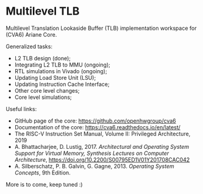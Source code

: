 # Multilevel TLB

Multilevel Translation Lookaside Buffer (TLB) implementation workspace for (CVA6) Ariane Core.

Generalized tasks:
*   L2 TLB design (done);
*   Integrating L2 TLB to MMU (ongoing);
*   RTL simulations in Vivado (ongoing);
*   Updating Load Store Unit (LSU);
*   Updating Instruction Cache Interface;
*   Other core level changes; 
*   Core level simulations;

Useful links:
*   GitHub page of the core: https://github.com/openhwgroup/cva6
*   Documentation of the core: https://cva6.readthedocs.io/en/latest/
*   The RISC-V Instruction Set Manual, Volume II: Privileged Architecture, 2019
*   A. Bhattacharjee, D. Lustig, 2017. _Architectural and Operating System Support for Virtual Memory, Synthesis Lectures on Computer Architecture_, https://doi.org/10.2200/S00795ED1V01Y201708CAC042
*   A. Silberschatz, P. B. Galvin, G. Gagne, 2013. _Operating System Concepts_, 9th Edition.

More is to come, keep tuned :)
